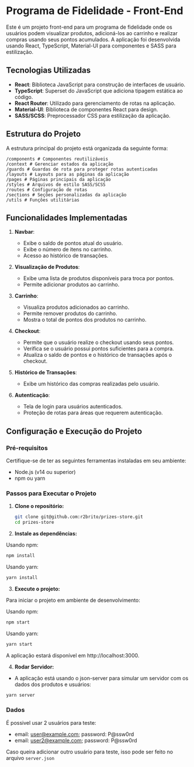 # Programa de Fidelidade - Front-End

Este é um projeto front-end para um programa de fidelidade onde os usuários podem visualizar produtos, adicioná-los ao carrinho e realizar compras usando seus pontos acumulados. A aplicação foi desenvolvida usando React, TypeScript, Material-UI para componentes e SASS para estilização.

## Tecnologias Utilizadas

- **React**: Biblioteca JavaScript para construção de interfaces de usuário.
- **TypeScript**: Superset do JavaScript que adiciona tipagem estática ao código.
- **React Router**: Utilizado para gerenciamento de rotas na aplicação.
- **Material-UI**: Biblioteca de componentes React para design.
- **SASS/SCSS**: Preprocessador CSS para estilização da aplicação.

## Estrutura do Projeto

A estrutura principal do projeto está organizada da seguinte forma:

```
/components # Componentes reutilizáveis
/context # Gerenciar estados da aplicação
/guards # Guardas de rota para proteger rotas autenticadas
/layouts # Layouts para as páginas da aplicação
/pages # Páginas principais da aplicação
/styles # Arquivos de estilo SASS/SCSS
/routes # Configuração de rotas
/sections # Seções personalizadas da aplicação
/utils # Funções utilitárias
```

## Funcionalidades Implementadas

1. **Navbar**:

   - Exibe o saldo de pontos atual do usuário.
   - Exibe o número de itens no carrinho.
   - Acesso ao histórico de transações.

2. **Visualização de Produtos**:

   - Exibe uma lista de produtos disponíveis para troca por pontos.
   - Permite adicionar produtos ao carrinho.

3. **Carrinho**:

   - Visualiza produtos adicionados ao carrinho.
   - Permite remover produtos do carrinho.
   - Mostra o total de pontos dos produtos no carrinho.

4. **Checkout**:

   - Permite que o usuário realize o checkout usando seus pontos.
   - Verifica se o usuário possui pontos suficientes para a compra.
   - Atualiza o saldo de pontos e o histórico de transações após o checkout.

5. **Histórico de Transações**:

   - Exibe um histórico das compras realizadas pelo usuário.

6. **Autenticação**:
   - Tela de login para usuários autenticados.
   - Proteção de rotas para áreas que requerem autenticação.

## Configuração e Execução do Projeto

### Pré-requisitos

Certifique-se de ter as seguintes ferramentas instaladas em seu ambiente:

- Node.js (v14 ou superior)
- npm ou yarn

### Passos para Executar o Projeto

1. **Clone o repositório:**

   ```bash
   git clone git@github.com:r2brito/prizes-store.git
   cd prizes-store
   ```

2. **Instale as dependências:**

Usando npm:

```bash
npm install
```

Usando yarn:

```bash
yarn install
```

3. **Execute o projeto:**

Para iniciar o projeto em ambiente de desenvolvimento:

Usando npm:

```bash
npm start
```

Usando yarn:

```bash
yarn start
```

A aplicação estará disponível em http://localhost:3000.

4. **Rodar Servidor:**

- A aplicação está usando o json-server para simular um servidor com os dados dos produtos e usuários:

```bash
yarn server
```

### Dados

É possivel usar 2 usuários para teste:

- email: user@example.com; password: P@ssw0rd
- email: user2@example.com; password: P@ssw0rd

Caso queira adicionar outro usuário para teste, isso pode ser feito no arquivo `server.json`
